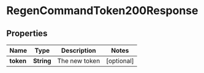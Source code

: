 

# RegenCommandToken200Response


## Properties

| Name | Type | Description | Notes |
|------------ | ------------- | ------------- | -------------|
|**token** | **String** | The new token |  [optional] |



